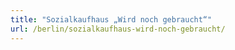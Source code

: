 ```yaml
---
title: "Sozialkaufhaus „Wird noch gebraucht“"
url: /berlin/sozialkaufhaus-wird-noch-gebraucht/
---
```

